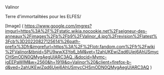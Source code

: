Valinor

Terre d'immortalitées pour les ELFES/

[Image] ( https://www.google.com/imgres?imgurl=https%3A%2F%2Fstatic.wikia.nocookie.net%2Fseigneur-des-anneaux%2Fimages%2Fb%2Fb9%2FValinor_4.jpg%2Frevision%2Flatest%3Fcb%3D20220827125614%26path-prefix%3Dfr&imgrefurl=https%3A%2F%2Flotr.fandom.com%2Ffr%2Fwiki%2FValinor&tbnid=5PU9wwX3Yq6_bM&vet=12ahUKEwiZqd6Ujej6AhUSmycCHSmODN0QMygAegUIARC3AQ..i&docid=Mymc-igEEPaWIM&w=2560&h=1919&q=Valinor%20&client=firefox-b-d&ved=2ahUKEwiZqd6Ujej6AhUSmycCHSmODN0QMygAegUIARC3AQ )
